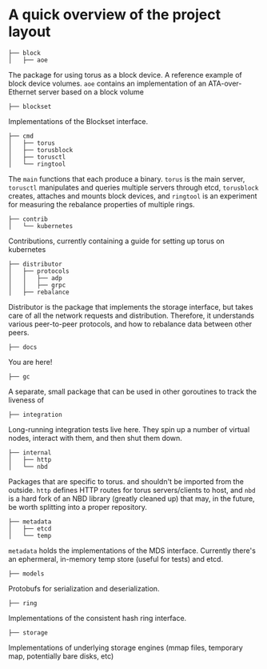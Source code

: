 # A quick overview of the project layout

```
├── block
│   ├── aoe
```

The package for using torus as a block device. A reference example of block device volumes.
`aoe` contains an implementation of an ATA-over-Ethernet server based on a block volume

```
├── blockset
```
Implementations of the Blockset interface.


```
├── cmd
│   ├── torus
│   ├── torusblock
│   ├── torusctl
│   └── ringtool
```

The `main` functions that each produce a binary. `torus` is the main server, `torusctl` manipulates and queries multiple servers through etcd, `torusblock` creates, attaches and mounts block devices, and `ringtool` is an experiment for measuring the rebalance properties of multiple rings.

```
├── contrib
│   └── kubernetes
```

Contributions, currently containing a guide for setting up torus on kubernetes

```
├── distributor
│   ├── protocols
│   │   ├── adp
│   │   ├── grpc
│   ├── rebalance
```

Distributor is the package that implements the storage interface, but takes care of all the network requests and distribution. Therefore, it understands various peer-to-peer protocols, and how to rebalance data between other peers. 

```
├── docs
```

You are here!

```
├── gc
```
A separate, small package that can be used in other goroutines to track the liveness of 

```
├── integration
```
Long-running integration tests live here. They spin up a number of virtual nodes, interact with them, and then shut them down.

```
├── internal
│   ├── http
│   └── nbd
```

Packages that are specific to torus. and shouldn't be imported from the outside. `http` defines HTTP routes for torus servers/clients to host, and `nbd` is a hard fork of an NBD library (greatly cleaned up) that may, in the future, be worth splitting into a proper repository.

```
├── metadata
│   ├── etcd
│   └── temp
```

`metadata` holds the implementations of the MDS interface. Currently there's an ephermeral, in-memory temp store (useful for tests) and etcd.

```
├── models
```

Protobufs for serialization and deserialization.

```
├── ring
```

Implementations of the consistent hash ring interface. 

```
├── storage
```
Implementations of underlying storage engines (mmap files, temporary map, potentially bare disks, etc)

